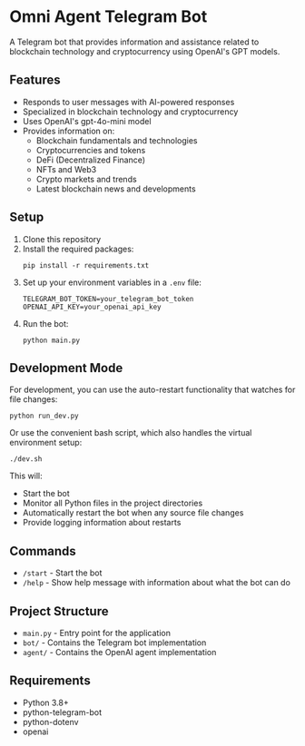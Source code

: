 # Omni Agent Telegram Bot

A Telegram bot that provides information and assistance related to blockchain technology and cryptocurrency using OpenAI's GPT models.

## Features

- Responds to user messages with AI-powered responses
- Specialized in blockchain technology and cryptocurrency
- Uses OpenAI's gpt-4o-mini model
- Provides information on:
  - Blockchain fundamentals and technologies
  - Cryptocurrencies and tokens
  - DeFi (Decentralized Finance)
  - NFTs and Web3
  - Crypto markets and trends
  - Latest blockchain news and developments

## Setup

1. Clone this repository
2. Install the required packages:
   ```
   pip install -r requirements.txt
   ```
3. Set up your environment variables in a `.env` file:
   ```
   TELEGRAM_BOT_TOKEN=your_telegram_bot_token
   OPENAI_API_KEY=your_openai_api_key
   ```
4. Run the bot:
   ```
   python main.py
   ```

## Development Mode

For development, you can use the auto-restart functionality that watches for file changes:

```
python run_dev.py
```

Or use the convenient bash script, which also handles the virtual environment setup:

```
./dev.sh
```

This will:
- Start the bot
- Monitor all Python files in the project directories
- Automatically restart the bot when any source file changes
- Provide logging information about restarts

## Commands

- `/start` - Start the bot
- `/help` - Show help message with information about what the bot can do

## Project Structure

- `main.py` - Entry point for the application
- `bot/` - Contains the Telegram bot implementation
- `agent/` - Contains the OpenAI agent implementation

## Requirements

- Python 3.8+
- python-telegram-bot
- python-dotenv
- openai 